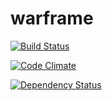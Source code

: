 warframe
========

[![Build Status](https://travis-ci.org/ndufreche/warframe.svg?branch=master)](https://travis-ci.org/ndufreche/warframe)

[![Code Climate](https://codeclimate.com/github/ndufreche/warframe.png)](https://codeclimate.com/github/ndufreche/warframe)

[![Dependency Status](https://gemnasium.com/ndufreche/warframe.svg)](https://gemnasium.com/ndufreche/warframe)